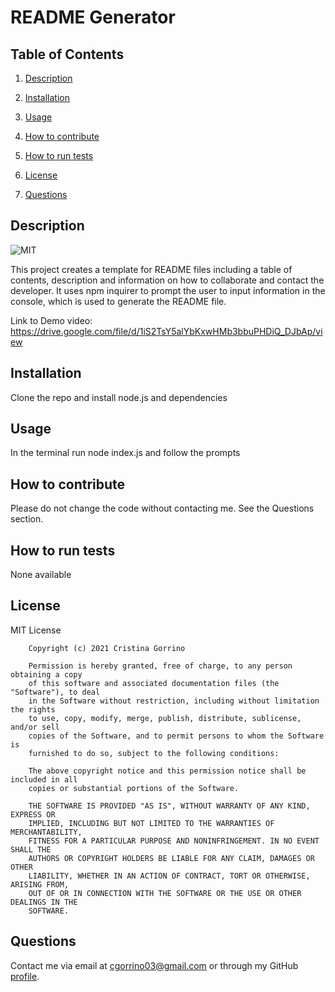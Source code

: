 # README Generator

## Table of Contents

1. [Description](#description)

2. [Installation](#installation)

3. [Usage](#usage)

4. [How to contribute](#contribute)

5. [How to run tests](#tests)

6. [License](#license)

7. [Questions](#questions)

<a name="description"></a>
## Description

![MIT](https://img.shields.io/badge/license-MIT-brightgreen)

This project creates a template for README files including a table of contents, description and information on how to collaborate and contact the developer. It uses npm inquirer to prompt the user to input information in the console, which is used to generate the README file.

Link to Demo video: https://drive.google.com/file/d/1iS2TsY5alYbKxwHMb3bbuPHDiQ_DJbAp/view

<a name="installation"></a>
## Installation
    
Clone the repo and install node.js and dependencies

<a name="usage"></a>
## Usage
    
In the terminal run node index.js and follow the prompts

<a name="contribute"></a>
## How to contribute
    
Please do not change the code without contacting me. See the Questions section.

<a name="tests"></a>
## How to run tests
    
None available

<a name="license"></a>
## License
  
MIT License

        Copyright (c) 2021 Cristina Gorrino
        
        Permission is hereby granted, free of charge, to any person obtaining a copy
        of this software and associated documentation files (the "Software"), to deal
        in the Software without restriction, including without limitation the rights
        to use, copy, modify, merge, publish, distribute, sublicense, and/or sell
        copies of the Software, and to permit persons to whom the Software is
        furnished to do so, subject to the following conditions:
        
        The above copyright notice and this permission notice shall be included in all
        copies or substantial portions of the Software.
        
        THE SOFTWARE IS PROVIDED "AS IS", WITHOUT WARRANTY OF ANY KIND, EXPRESS OR
        IMPLIED, INCLUDING BUT NOT LIMITED TO THE WARRANTIES OF MERCHANTABILITY,
        FITNESS FOR A PARTICULAR PURPOSE AND NONINFRINGEMENT. IN NO EVENT SHALL THE
        AUTHORS OR COPYRIGHT HOLDERS BE LIABLE FOR ANY CLAIM, DAMAGES OR OTHER
        LIABILITY, WHETHER IN AN ACTION OF CONTRACT, TORT OR OTHERWISE, ARISING FROM,
        OUT OF OR IN CONNECTION WITH THE SOFTWARE OR THE USE OR OTHER DEALINGS IN THE
        SOFTWARE.

<a name="questions"></a>
## Questions

Contact me via email at cgorrino03@gmail.com or through my GitHub [profile](https://github.com/cristina-gorrino). 
    
